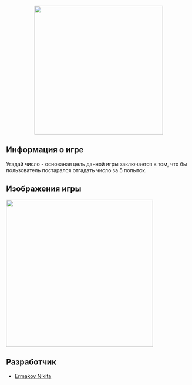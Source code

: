 
<p align="center">
      <img src="http://x-lines.ru/letters/i/cyrillicfancy/0512/66B5FF/36/0/rbuzk3muqcsze4dffiz8k5mnci3n435bpi1o.png" width="350">
</p>

## Информация о игре

Угадай число - основаная цель данной игры заключается в том, что бы пользователь постарался отгадать число за 5 попыток.

## Изображения игры

<p>
    <img src="https://i.ibb.co/hmQMX49/1.png alt="Фотография 1" width="400">
</p>

## Разработчик

- [Ermakov Nikita](https://github.com/agr0meow)
